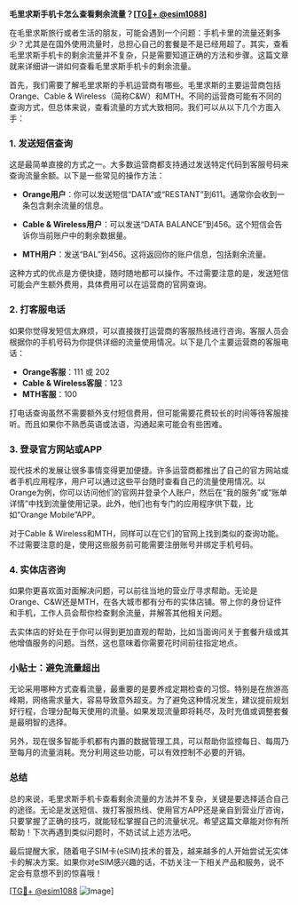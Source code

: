 **毛里求斯手机卡怎么查看剩余流量？[[TG💪+ @esim1088](https://t.me/s/esim1088)]**

在毛里求斯旅行或者生活的朋友，可能会遇到一个问题：手机卡里的流量还剩多少？尤其是在国外使用流量时，总担心自己的套餐是不是已经用超了。其实，查看毛里求斯手机卡的剩余流量并不复杂，只是需要知道正确的方法和步骤。这篇文章就来详细讲一讲如何查看毛里求斯手机卡的剩余流量。

首先，我们需要了解毛里求斯的手机运营商有哪些。毛里求斯的主要运营商包括Orange、Cable & Wireless（简称C&W）和MTH。不同的运营商可能有不同的查询方式，但总体来说，查看流量的方式大致相同。我们可以从以下几个方面入手：

### 1. 发送短信查询

这是最简单直接的方式之一。大多数运营商都支持通过发送特定代码到客服号码来查询流量余额。以下是一些常见的操作方法：

- **Orange用户**：你可以发送短信“DATA”或“RESTANT”到611。通常你会收到一条包含剩余流量的信息。
  
- **Cable & Wireless用户**：可以发送“DATA BALANCE”到456。这个短信会告诉你当前账户中的剩余数据量。

- **MTH用户**：发送“BAL”到456。这将返回你的账户信息，包括剩余流量。

这种方式的优点是方便快捷，随时随地都可以操作。不过需要注意的是，发送短信可能会产生额外费用，具体费用可以在运营商的官网查询。

### 2. 打客服电话

如果你觉得发短信太麻烦，可以直接拨打运营商的客服热线进行咨询。客服人员会根据你的手机号码为你提供详细的流量使用情况。以下是几个主要运营商的客服电话：

- **Orange客服**：111 或 202
- **Cable & Wireless客服**：123
- **MTH客服**：100

打电话查询虽然不需要额外支付短信费用，但可能需要花费较长的时间等待客服接听。而且如果你不熟悉英语或法语，沟通起来可能会有些困难。

### 3. 登录官方网站或APP

现代技术的发展让很多事情变得更加便捷。许多运营商都推出了自己的官方网站或者手机应用程序，用户可以通过这些平台随时查看自己的流量使用情况。以Orange为例，你可以访问他们的官网并登录个人账户，然后在“我的服务”或“账单详情”中找到流量使用记录。此外，他们也有专门的应用程序供下载，比如“Orange Mobile”APP。

对于Cable & Wireless和MTH，同样可以在它们的官网上找到类似的查询功能。不过需要注意的是，使用这些服务前可能需要注册账号并绑定手机号码。

### 4. 实体店咨询

如果你更喜欢面对面解决问题，可以前往当地的营业厅寻求帮助。无论是Orange、C&W还是MTH，在各大城市都有分布的实体店铺。带上你的身份证件和手机，工作人员会帮你检查剩余流量，并解答其他相关问题。

去实体店的好处在于你可以得到更加直观的帮助，比如当面询问关于套餐升级或其他增值服务的问题。当然，这也意味着你需要花时间前往指定地点。

### 小贴士：避免流量超出

无论采用哪种方式查看流量，最重要的是要养成定期检查的习惯。特别是在旅游高峰期，网络需求量大，容易导致意外超支。为了避免这种情况发生，建议提前规划好行程，合理分配每天使用的流量。如果发现流量即将耗尽，及时充值或调整套餐是最明智的选择。

另外，现在很多智能手机都有内置的数据管理工具，可以帮助你监控每日、每周乃至每月的流量消耗。充分利用这些功能，可以有效控制不必要的开销。

### 总结

总的来说，毛里求斯手机卡查看剩余流量的方法并不复杂，关键是要选择适合自己的途径。无论是发送短信、拨打客服热线、使用官方APP还是亲自到营业厅咨询，只要掌握了正确的技巧，就能轻松掌握自己的流量状况。希望这篇文章能对你有所帮助！下次再遇到类似问题时，不妨试试上述方法吧。

最后提醒大家，随着电子SIM卡(eSIM)技术的普及，越来越多的人开始尝试无实体卡的解决方案。如果你对eSIM感兴趣的话，不妨关注一下相关产品和服务，说不定会有意想不到的惊喜哦！

[[TG💪+ @esim1088](https://t.me/s/esim1088) ![Image](https://i.postimg.cc/4NQfJmqS/Snipaste-2025-05-13-00-14-12.png)]